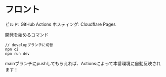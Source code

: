 # フロント
ビルド: GitHub Actions
ホスティング: Cloudflare Pages

開発を始めるコマンド
```
// developブランチに切替
npm ci
npm run dev
```
mainブランチにpushしてもらえれば、Actionsによって本番環境に自動反映されます！
